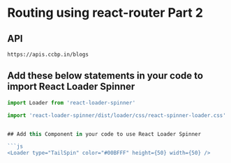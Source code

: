 # Routing using react-router Part 2

## API

```
https://apis.ccbp.in/blogs

```

## Add these below statements in your code to import React Loader Spinner

````js
import Loader from 'react-loader-spinner'

import 'react-loader-spinner/dist/loader/css/react-spinner-loader.css'


## Add this Component in your code to use React Loader Spinner

```js
<Loader type="TailSpin" color="#00BFFF" height={50} width={50} />
````
